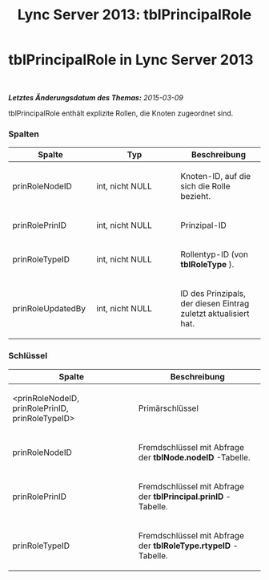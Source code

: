 ﻿---
title: 'Lync Server 2013: tblPrincipalRole'
TOCTitle: tblPrincipalRole
ms:assetid: dcd16dc1-a66c-4720-a48f-ec8b28337383
ms:mtpsurl: https://technet.microsoft.com/de-de/library/Gg615039(v=OCS.15)
ms:contentKeyID: 49295624
ms.date: 05/19/2016
mtps_version: v=OCS.15
ms.translationtype: HT
---

# tblPrincipalRole in Lync Server 2013

 

_**Letztes Änderungsdatum des Themas:** 2015-03-09_

tblPrincipalRole enthält explizite Rollen, die Knoten zugeordnet sind.

### Spalten

<table>
<colgroup>
<col style="width: 33%" />
<col style="width: 33%" />
<col style="width: 33%" />
</colgroup>
<thead>
<tr class="header">
<th>Spalte</th>
<th>Typ</th>
<th>Beschreibung</th>
</tr>
</thead>
<tbody>
<tr class="odd">
<td><p>prinRoleNodeID</p></td>
<td><p>int, nicht NULL</p></td>
<td><p>Knoten-ID, auf die sich die Rolle bezieht.</p></td>
</tr>
<tr class="even">
<td><p>prinRolePrinID</p></td>
<td><p>int, nicht NULL</p></td>
<td><p>Prinzipal-ID</p></td>
</tr>
<tr class="odd">
<td><p>prinRoleTypeID</p></td>
<td><p>int, nicht NULL</p></td>
<td><p>Rollentyp-ID (von <strong>tblRoleType</strong> ).</p></td>
</tr>
<tr class="even">
<td><p>prinRoleUpdatedBy</p></td>
<td><p>int, nicht NULL</p></td>
<td><p>ID des Prinzipals, der diesen Eintrag zuletzt aktualisiert hat.</p></td>
</tr>
</tbody>
</table>


### Schlüssel

<table>
<colgroup>
<col style="width: 50%" />
<col style="width: 50%" />
</colgroup>
<thead>
<tr class="header">
<th>Spalte</th>
<th>Beschreibung</th>
</tr>
</thead>
<tbody>
<tr class="odd">
<td><p>&lt;prinRoleNodeID, prinRolePrinID, prinRoleTypeID&gt;</p></td>
<td><p>Primärschlüssel</p></td>
</tr>
<tr class="even">
<td><p>prinRoleNodeID</p></td>
<td><p>Fremdschlüssel mit Abfrage der <strong>tblNode.nodeID</strong> -Tabelle.</p></td>
</tr>
<tr class="odd">
<td><p>prinRolePrinID</p></td>
<td><p>Fremdschlüssel mit Abfrage der <strong>tblPrincipal.prinID</strong> -Tabelle.</p></td>
</tr>
<tr class="even">
<td><p>prinRoleTypeID</p></td>
<td><p>Fremdschlüssel mit Abfrage der <strong>tblRoleType.rtypeID</strong> -Tabelle.</p></td>
</tr>
</tbody>
</table>


